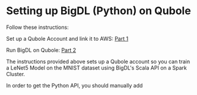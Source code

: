 # Setting up BigDL (Python) on Qubole

Follow these instructions:

Set up a Qubole Account and link it to AWS: [Part 1](https://www.qubole.com/blog/deep-learning-qubole-using-intels-bigdl-apache-spark-part-1/)

Run BigDL on Qubole: [Part 2](https://www.qubole.com/blog/deep-learning-qubole-using-bigdl-apache-spark-part-2/)

The instructions provided above sets up a Qubole account so you can train a LeNet5 Model on the MNIST dataset using BigDL's Scala API on a Spark Cluster.

In order to get the Python API, you should manually add
